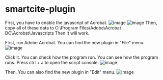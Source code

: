 # smartcite-plugin
First, you have to enable the javascript of Acrobat.
![image](https://github.com/user-attachments/assets/f525897f-d6b5-4842-9bf6-f1461f2cc85e)
![image](https://github.com/user-attachments/assets/14a88bc4-661d-4090-8ff8-abe11c3ddfbd)
Then, copy all of these data to C:\Program Files\Adobe\Acrobat DC\Acrobat\Javascripts
Then it will work.

First, run Adobe Acrobat.
You can find the new plugin in "File" menu.
![image](https://github.com/user-attachments/assets/8236d676-5c04-489c-8699-002c675283a4)

Click it.
You can check how the program run.
You can see how the program runs.
Press ctrl + J to open the script console.
![image](https://github.com/user-attachments/assets/f2a91cc1-b67e-44d1-a42d-4e1a9c736006)


Then, You can also find the new plugin in "Edit" menu.
![image](https://github.com/user-attachments/assets/65b1c3f3-741d-43f4-8cbe-3c853483844a)

